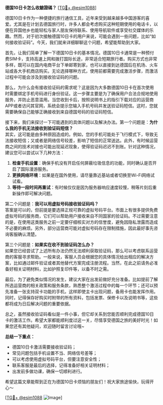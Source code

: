 **德国10日卡怎么收驗證碼？** [[TG💪+ @esim1088](https://t.me/s/esim1088)]

德国10日卡作为一种便捷的旅行通信工具，近年来受到越来越多中国游客的喜爱。尤其是在计划去德国旅行时，许多人都会考虑购买这种短期使用的电话卡，以便在异国他乡也能轻松与家人朋友保持联系、使用导航软件或享受社交媒体的乐趣。然而，对于初次接触德国10日卡的用户来说，可能会遇到一些问题，比如“如何接收验证码”。今天，我们就来详细聊聊这个问题，希望能帮助到大家。

首先，让我们简单了解一下德国10日卡的基本情况。德国10日卡通常是一种预付费SIM卡，支持高速上网和拨打国际长途，非常适合短期旅行者。购买方式也非常多样，既可以在国内电商平台下单邮寄到家，也可以直接到达德国后在机场、火车站或各大手机商店购买。无论选择哪种方式，使用前都需要完成激活步骤，而激活过程中可能会涉及到接收验证码的问题。

那么，为什么会有接收验证码的需求呢？这是因为大多数德国10日卡在首次使用时需要绑定手机号码进行身份验证。这一步骤主要是为了确保用户合法合规地使用服务，并防止恶意滥用。当您收到卡后，按照说明书上的指引下载对应的运营商APP或者访问其官网，系统会提示您输入手机号码并发送验证码短信。这时，您就需要确保自己能够正确接收到来自德国号码的验证码短信。

接下来，我们来探讨一下可能遇到的具体问题以及解决办法。第一个问题是：**为什么我的手机无法接收到验证码短信？**  
其实，这可能是由多种原因造成的。例如，您的手机可能处于飞行模式下，导致无法接收短信；又或者是网络信号较差，影响了短信的正常送达。此外，有时候运营商之间的技术对接也可能出现延迟现象，使得验证码迟迟不到账。针对这种情况，建议您可以尝试以下几种方法：

1. **检查手机设置**：确保手机没有开启任何屏蔽垃圾信息的功能，同时确认是否开启了国际漫游服务。
2. **更换网络环境**：如果是在国外使用，请尽量靠近基站或者切换至Wi-Fi网络试试看。
3. **等待一段时间再重试**：有时候仅仅是因为服务器响应速度较慢，稍等片刻后重新操作即可解决问题。

第二个问题是：**我可以用虚拟号码接收验证码吗？**  
答案是可以的，但前提是要选择正规可靠的虚拟号码平台。市面上有很多提供免费虚拟号码的服务商，它们可以帮助用户接收来自不同国家的验证码。不过需要注意的是，在使用这类服务之前一定要仔细核实对方的信誉度，避免因隐私泄露而造成不必要的麻烦。另外，部分运营商可能对虚拟号码存在限制措施，因此最好事先咨询客服确认清楚。

第三个问题是：**如果实在收不到验证码怎么办？**  
如果您已经尝试了上述所有办法仍然无法顺利获取验证码，那么可以考虑联系运营商的客服寻求帮助。一般来说，客服人员会根据您的具体情况给出相应的解决方案，比如通过邮件验证或者其他替代方案完成注册流程。当然，在此之前请务必准备好相关证明材料，比如护照复印件等，以备不时之需。

最后，为了避免类似情况的发生，建议大家在出发前做好充分准备。比如提前了解所选运营商的相关政策和服务条款，熟悉整个激活过程中的每一个环节；还可以预先准备一张支持双卡功能的手机，这样即使主卡出现问题，备用卡也能发挥作用。同时，记得保存好购买时附带的所有资料，包括发票、保修卡以及说明书等，这些都将成为日后解决问题的重要依据。

总之，虽然接收验证码看似是一件小事，但它却关系到您能否顺利完成德国10日卡的激活工作。希望大家都能顺利度过这一关，尽情享受德国之旅的美好时光！如果您还有其他疑问，欢迎随时留言讨论哦~

**总结一下重点：**
- 德国10日卡激活需要接收验证码；
- 常见问题包括手机设置不当、网络信号差等；
- 可以考虑使用虚拟号码平台，但要注意安全性；
- 联系客服是最后的选择，记得准备好相关证明材料；
- 出发前多做功课，确保一切顺利进行。

希望这篇文章能帮到正在为德国10日卡烦恼的朋友们！祝大家旅途愉快，玩得开心～  

[[TG💪+ @esim1088](https://t.me/s/esim1088) ![Image](https://i.postimg.cc/4NQfJmqS/Snipaste-2025-05-13-00-14-12.png)]